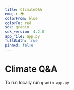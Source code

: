 ```yaml
---
title: ClimateQ&A
emoji: 🌍
colorFrom: blue
colorTo: red
sdk: gradio
sdk_version: 4.2.0
app_file: app.py
fullWidth: true
pinned: false
---
```


# Climate Q&A


To run locally run ``gradio app.py`` 